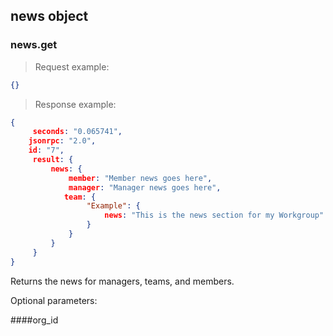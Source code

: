 ## news object

### news.get

<script>tryit('news.get')</script> 

> Request example:

```JSON
{}
```

> Response example:

```JSON
{
     seconds: "0.065741", 
    jsonrpc: "2.0", 
    id: "7", 
     result: {
         news: {
             member: "Member news goes here", 
             manager: "Manager news goes here", 
            team: {
                 "Example": {
                     news: "This is the news section for my Workgroup"
                 }
             }
         }
     }
}
```


Returns the news for managers, teams, and members.

Optional parameters:

####org_id

